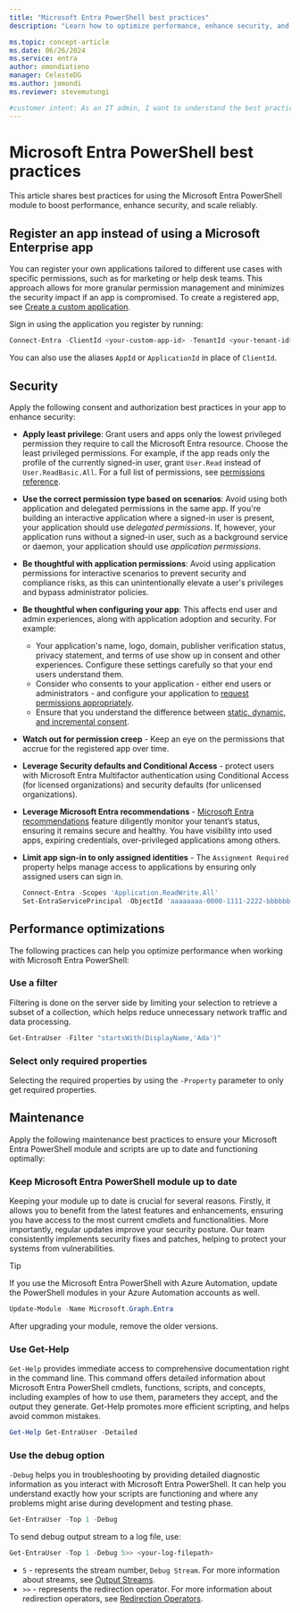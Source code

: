 ```yaml
---
title: "Microsoft Entra PowerShell best practices"
description: "Learn how to optimize performance, enhance security, and ensure scalability when working with Microsoft Entra PowerShell."

ms.topic: concept-article
ms.date: 06/26/2024
ms.service: entra
author: omondiatieno
manager: CelesteDG
ms.author: jomondi
ms.reviewer: stevemutungi

#customer intent: As an IT admin, I want to understand the best practices when interacting with Microsoft Entra PowerShell module for improved performance and security posture.
---
```


# Microsoft Entra PowerShell best practices

This article shares best practices for using the Microsoft Entra PowerShell module to boost performance, enhance security, and scale reliably.

## Register an app instead of using a Microsoft Enterprise app

You can register your own applications tailored to different use cases with specific permissions, such as for marketing or help desk teams. This approach allows for more granular permission management and minimizes the security impact if an app is compromised. To create a registered app, see [Create a custom application][create-a-custom-app].

Sign in using the application you register by running:

```powershell
Connect-Entra -ClientId <your-custom-app-id> -TenantId <your-tenant-id>
```

You can also use the aliases `AppId` or `ApplicationId` in place of `ClientId`.

## Security

Apply the following consent and authorization best practices in your app to enhance security:

- **Apply least privilege**: Grant users and apps only the lowest privileged permission they require to call the Microsoft Entra resource. Choose the least privileged permissions. For example, if the app reads only the profile of the currently signed-in user, grant `User.Read` instead of `User.ReadBasic.All`. For a full list of permissions, see [permissions reference][permissions-ref].

- **Use the correct permission type based on scenarios**: Avoid using both application and delegated permissions in the same app. If you're building an interactive application where a signed-in user is present, your application should use *delegated permissions*. If, however, your application runs without a signed-in user, such as a background service or daemon, your application should use *application permissions*.

- **Be thoughtful with application permissions**: Avoid using application permissions for interactive scenarios to prevent security and compliance risks, as this can unintentionally elevate a user's privileges and bypass administrator policies.

- **Be thoughtful when configuring your app**: This affects end user and admin experiences, along with application adoption and security. For example:

  - Your application's name, logo, domain, publisher verification status, privacy statement, and terms of use show up in consent and other experiences. Configure these settings carefully so that your end users understand them.
  - Consider who consents to your application - either end users or administrators - and configure your application to [request permissions appropriately](/azure/active-directory/develop/active-directory-v2-scopes).
  - Ensure that you understand the difference between [static, dynamic, and incremental consent](/azure/active-directory/develop/v2-permissions-and-consent#consent-types).

- **Watch out for permission creep** - Keep an eye on the permissions that accrue for the registered app over time.

- **Leverage Security defaults and Conditional Access** - protect users with Microsoft Entra Multifactor authentication using Conditional Access (for licensed organizations) and security defaults (for unlicensed organizations).

- **Leverage Microsoft Entra recommendations** - [Microsoft Entra recommendations][entra-recommendations] feature diligently monitor your tenant’s status, ensuring it remains secure and healthy. You have visibility into used apps, expiring credentials, over-privileged applications among others.

- **Limit app sign-in to only assigned identities** - The `Assignment Required` property helps manage access to applications by ensuring only assigned users can sign in.

    ```powershell
    Connect-Entra -Scopes 'Application.ReadWrite.All'
    Set-EntraServicePrincipal -ObjectId 'aaaaaaaa-0000-1111-2222-bbbbbbbbbbbb' -AppRoleAssignmentRequired $True
    ```

## Performance optimizations

The following practices can help you optimize performance when working with Microsoft Entra PowerShell:

### Use a filter

Filtering is done on the server side by limiting your selection to retrieve a subset of a collection, which helps reduce unnecessary network traffic and data processing.

```powershell
Get-EntraUser -Filter "startsWith(DisplayName,'Ada')"
```

### Select only required properties

Selecting the required properties by using the `-Property` parameter to only get required properties.

## Maintenance

Apply the following maintenance best practices to ensure your Microsoft Entra PowerShell module and scripts are up to date and functioning optimally:

### Keep Microsoft Entra PowerShell module up to date

Keeping your module up to date is crucial for several reasons. Firstly, it allows you to benefit from the latest features and enhancements, ensuring you have access to the most current cmdlets and functionalities. More importantly, regular updates improve your security posture. Our team consistently implements security fixes and patches, helping to protect your systems from vulnerabilities.

> [!TIP]
> If you use the Microsoft Entra PowerShell with Azure Automation, update the PowerShell modules in your Azure Automation accounts as well.

```powershell
Update-Module -Name Microsoft.Graph.Entra
```

After upgrading your module, remove the older versions.

### Use Get-Help

`Get-Help` provides immediate access to comprehensive documentation right in the command line. This command offers detailed information about Microsoft Entra PowerShell cmdlets, functions, scripts, and concepts, including examples of how to use them, parameters they accept, and the output they generate. Get-Help promotes more efficient scripting, and helps avoid common mistakes.

```powershell
Get-Help Get-EntraUser -Detailed
```

### Use the debug option

`-Debug` helps you in troubleshooting by providing detailed diagnostic information as you interact with Microsoft Entra PowerShell. It can help you understand exactly how your scripts are functioning and where any problems might arise during development and testing phase.

```powershell
Get-EntraUser -Top 1 -Debug
```

To send debug output stream to a log file, use:

```powershell
Get-EntraUser -Top 1 -Debug 5>> <your-log-filepath>
```

- `5` - represents the stream number, `Debug Stream`. For more information about streams, see [Output Streams][outputStreamLink].
- `>>` - represents the redirection operator. For more information about redirection operators, see [Redirection Operators][redirectOperatorLink].

<!-- link references -->
[permissions-ref]: /graph/permissions-reference
[entra-recommendations]: /entra/identity/monitoring-health/overview-recommendations
[create-a-custom-app]: create-custom-application.md
[outputStreamLink]: /powershell/module/microsoft.powershell.core/about/about_redirection#redirectable-output-streams
[redirectOperatorLink]: /powershell/module/microsoft.powershell.core/about/about_redirection#powershell-redirection-operators
